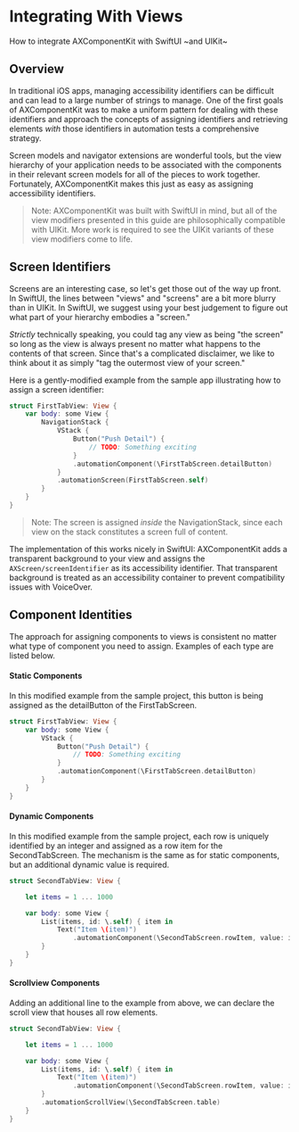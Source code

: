 # Integrating With Views

How to integrate AXComponentKit with SwiftUI ~and UIKit~

## Overview

In traditional iOS apps, managing accessibility identifiers can be difficult and can lead to a large number of strings to manage. One of the first goals of AXComponentKit was to make a uniform pattern for dealing with these identifiers and approach the concepts of assigning identifiers and retrieving elements _with_ those identifiers in automation tests a comprehensive strategy.

Screen models and navigator extensions are wonderful tools, but the view hierarchy of your application needs to be associated with the components in their relevant screen models for all of the pieces to work together. Fortunately, AXComponentKit makes this just as easy as assigning accessibility identifiers. 

> Note: AXComponentKit was built with SwiftUI in mind, but all of the view modifiers presented in this guide are philosophically compatible with UIKit. More work is required to see the UIKit variants of these view modifiers come to life.

## Screen Identifiers

Screens are an interesting case, so let's get those out of the way up front. In SwiftUI, the lines between "views" and "screens" are a bit more blurry than in UIKit. In SwiftUI, we suggest using your best judgement to figure out what part of your hierarchy embodies a "screen."

_Strictly_ technically speaking, you could tag any view as being "the screen" so long as the view is always present no matter what happens to the contents of that screen. Since that's a complicated disclaimer, we like to think about it as simply "tag the outermost view of your screen."

Here is a gently-modified example from the sample app illustrating how to assign a screen identifier:

```swift
struct FirstTabView: View {
    var body: some View {
        NavigationStack {
            VStack {
                Button("Push Detail") {
                    // TODO: Something exciting
                }
                .automationComponent(\FirstTabScreen.detailButton)
            }
            .automationScreen(FirstTabScreen.self)
        }
    }
}
```
>Note: The screen is assigned _inside_ the NavigationStack, since each view on the stack constitutes a screen full of content.

The implementation of this works nicely in SwiftUI: AXComponentKit adds a transparent background to your view and assigns the ``AXScreen/screenIdentifier`` as its accessibility identifier. That transparent background is treated as an accessibility container to prevent compatibility issues with VoiceOver.


## Component Identities

The approach for assigning components to views is consistent no matter what type of component you need to assign. Examples of each type are listed below.

#### Static Components

In this modified example from the sample project, this button is being assigned as the detailButton of the FirstTabScreen.

```swift
struct FirstTabView: View {
    var body: some View {
        VStack {
            Button("Push Detail") {
                // TODO: Something exciting
            }
            .automationComponent(\FirstTabScreen.detailButton)
        }
    }
}
```

#### Dynamic Components

In this modified example from the sample project, each row is uniquely identified by an integer and assigned as a row item for the SecondTabScreen. The mechanism is the same as for static components, but an additional dynamic value is required.

```swift
struct SecondTabView: View {

    let items = 1 ... 1000

    var body: some View {
        List(items, id: \.self) { item in
            Text("Item \(item)")
                .automationComponent(\SecondTabScreen.rowItem, value: item)
        }
    }
}
```

#### Scrollview Components

Adding an additional line to the example from above, we can declare the scroll view that houses all row elements.

```swift
struct SecondTabView: View {

    let items = 1 ... 1000

    var body: some View {
        List(items, id: \.self) { item in
            Text("Item \(item)")
                .automationComponent(\SecondTabScreen.rowItem, value: item)
        }
        .automationScrollView(\SecondTabScreen.table)
    }
}
```
